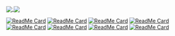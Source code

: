 <a href="https://github-readme-stats.vercel.app/api?username=Griefed&show_icons=true&theme=blue-green">
  <img align="center" src="https://github-readme-stats.vercel.app/api?username=Griefed&show_icons=true&theme=blue-green" />
</a>
<a href="https://github-readme-stats.vercel.app/api/top-langs/?username=Griefed&langs_count=8">
  <img align="center" src="https://github-readme-stats.vercel.app/api/top-langs/?username=Griefed&langs_count=8" />
</a>

[![ReadMe Card](https://github-readme-stats.vercel.app/api/pin/?username=SuK-IT&show_owner=true&repo=SUK-IT-Angebotmakermachine)](https://github.com/SuK-IT/SUK-IT-Angebotmakermachine)
[![ReadMe Card](https://github-readme-stats.vercel.app/api/pin/?username=Griefed&show_owner=true&repo=docker-D-Zone)](https://github.com/Griefed/docker-D-Zone)
[![ReadMe Card](https://github-readme-stats.vercel.app/api/pin/?username=Griefed&show_owner=true&repo=docker-dcc)](https://github.com/Griefed/docker-dcc)
[![ReadMe Card](https://github-readme-stats.vercel.app/api/pin/?username=Griefed&show_owner=true&repo=docker-SUI)](https://github.com/Griefed/docker-SUI)
[![ReadMe Card](https://github-readme-stats.vercel.app/api/pin/?username=Griefed&show_owner=true&repo=docker-ICEcoder)](https://github.com/Griefed/docker-ICEcoder)
[![ReadMe Card](https://github-readme-stats.vercel.app/api/pin/?username=Griefed&show_owner=true&repo=docker-Composerize)](https://github.com/Griefed/docker-Composerize)
[![ReadMe Card](https://github-readme-stats.vercel.app/api/pin/?username=Griefed&show_owner=true&repo=Unicorn-HAT-HD-Various-Animations-and-Stuff)](https://github.com/Griefed/Unicorn-HAT-HD-Various-Animations-and-Stuff)
[![ReadMe Card](https://github-readme-stats.vercel.app/api/pin/?username=Griefed&show_owner=true&repo=Unicorn-HAT-HD-CPU-Temperature)](https://github.com/Griefed/Unicorn-HAT-HD-CPU-Temperature)

